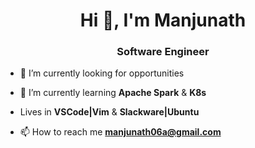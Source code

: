 <h1 align="center">Hi 👋, I'm Manjunath</h1>
<h3 align="center">Software Engineer</h3>

- 🔭 I’m currently looking for opportunities

- 🌱 I’m currently learning **Apache Spark** & **K8s**

- Lives in **VSCode|Vim** & **Slackware|Ubuntu**

- 📫 How to reach me **manjunath06a@gmail.com**


